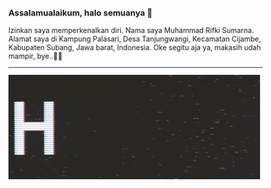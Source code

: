 ### Assalamualaikum, halo semuanya 👋

<!--
**rifkitech/rifkitech** is a ✨ _special_ ✨ repository because its `README.md` (this file) appears on your GitHub profile.

Here are some ideas to get you started:

- 🔭 I’m currently working on ...
- 🌱 I’m currently learning ...
- 👯 I’m looking to collaborate on ...
- 🤔 I’m looking for help with ...
- 💬 Ask me about ...
- 📫 How to reach me: ...
- 😄 Pronouns: ...
- ⚡ Fun fact: ...
-->

Izinkan saya memperkenalkan diri. Nama saya Muhammad Rifki Sumarna. Alamat saya di Kampung Palasari, Desa Tanjungwangi, Kecamatan Cijambe, Kabupaten Subang, Jawa barat, Indonesia. Oke segitu aja ya, makasih udah mampir, bye..🙋‍♂️
__________________________________________________
![](https://github.com/rifkitech/rifkitech/blob/main/GIF.gif)
